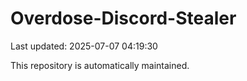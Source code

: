 # Overdose-Discord-Stealer

Last updated: 2025-07-07 04:19:30

This repository is automatically maintained.
